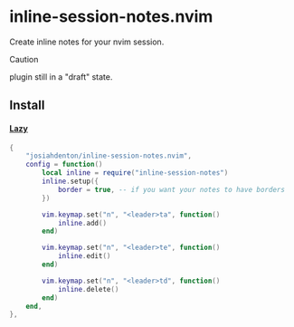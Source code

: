 # inline-session-notes.nvim

Create inline notes for your nvim session.

> [!caution]
> plugin still in a "draft" state.

## Install


#### [Lazy](https://github.com/folke/lazy.nvim)

```lua
{
    "josiahdenton/inline-session-notes.nvim",
    config = function()
        local inline = require("inline-session-notes")
        inline.setup({
            border = true, -- if you want your notes to have borders
        })

        vim.keymap.set("n", "<leader>ta", function()
            inline.add()
        end)

        vim.keymap.set("n", "<leader>te", function()
            inline.edit()
        end)

        vim.keymap.set("n", "<leader>td", function()
            inline.delete()
        end)
    end,
},
```

